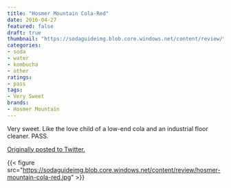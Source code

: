 ```yaml
---
title: "Hosmer Mountain Cola-Red"
date: 2016-04-27
featured: false
draft: true
thumbnail: "https://sodaguideimg.blob.core.windows.net/content/review/thumbs/hosmer-mountain-cola-red.jpg"
categories:
- soda
- water
- kombucha
- other
ratings:
- pass
tags:
- Very Sweet
brands:
- Hosmer Mountain
---
```


Very sweet. Like the love child of a low-end cola and an industrial floor cleaner. PASS.

[Originally posted to Twitter.](https://twitter.com/Cavorter/status/725395627371204608)

{{< figure src="https://sodaguideimg.blob.core.windows.net/content/review/hosmer-mountain-cola-red.jpg" >}}

